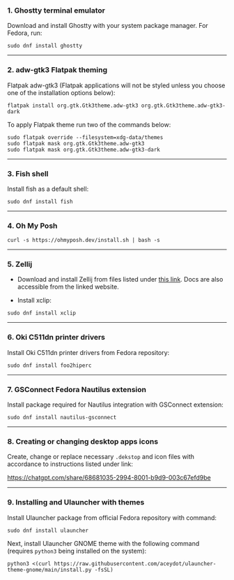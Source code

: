### **1. Ghostty terminal emulator**
Download and install Ghostty with your system package manager. For Fedora, run:

```
sudo dnf install ghostty
```

---

### **2. adw-gtk3 Flatpak theming**

Flatpak adw-gtk3 (Flatpak applications will not be styled unless you choose one of the installation options below):

```	
flatpak install org.gtk.Gtk3theme.adw-gtk3 org.gtk.Gtk3theme.adw-gtk3-dark
```

To apply Flatpak theme run two of the commands below:

```
sudo flatpak override --filesystem=xdg-data/themes
sudo flatpak mask org.gtk.Gtk3theme.adw-gtk3
sudo flatpak mask org.gtk.Gtk3theme.adw-gtk3-dark
```

---

### **3. Fish shell**

Install fish as a default shell:

```
sudo dnf install fish
```	

---

### **4. Oh My Posh**

```
curl -s https://ohmyposh.dev/install.sh | bash -s
```

---

### **5. Zellij**

- Download and install Zellij from files listed under [this link](https://zellij.dev/). Docs are also accessible from the linked website. 

- Install xclip:
 
```
sudo dnf install xclip
```

---

### **6. Oki C511dn printer drivers**

Install Oki C511dn printer drivers from Fedora repository:
```
sudo dnf install foo2hiperc
```

---

### **7. GSConnect Fedora Nautilus extension**

Install package required for Nautilus integration with GSConnect extension:

```
sudo dnf install nautilus-gsconnect
```

---

### **8. Creating or changing desktop apps icons**

Create, change or replace necessary `.dekstop` and icon files with accordance to instructions listed under link:

https://chatgpt.com/share/68681035-2994-8001-b9d9-003c67efd9be

---

### **9. Installing and Ulauncher with themes**

Install Ulauncher package from official Fedora repository with command:

```
sudo dnf install ulauncher
```

Next, install Ulauncher GNOME theme with the following command (requires `python3` being installed on the system):

```
python3 <(curl https://raw.githubusercontent.com/aceydot/ulauncher-theme-gnome/main/install.py -fsSL)
```